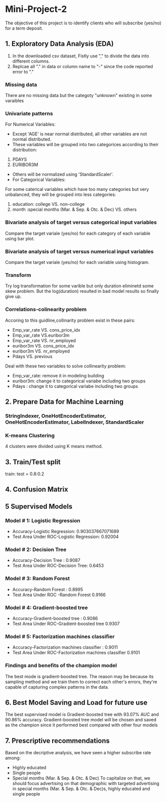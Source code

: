 # Mini-Project-2
The objective of this project is to identify clients who will subscribe (yes/no) for a term deposit.
## 1. Exploratory Data Analysis (EDA)
1. In the downloaded csv dataset, Fistly use "," to divide the data into different columns.
2. Replcae all "." in data or column name to "-" since the code reported error to "."
###  Missing data
There are no missing data but the categoty "unknown" existing in some varaibles
### Univariate patterns
For Numerical Variables: 
* Except 'AGE' is near normal distributed, all other variables are not normal distributed.
* These variables will be grouped into two categorices according to their distribution:
1. PDAYS
2. EURIBOR3M
* Others will be normalized using 'StandardScaler'.
* For Categorical Variables:

For some caterical variables which have too many categories but very unbalanced, they will be grouped into less categories:
1. education: college VS. non-college
2. month :special months (Mar. & Sep. & Otc. & Dec) VS. others
### Bivariate analysis of target versus categorical input variables
Compare the target variale (yes/no) for each category of each variable using bar plot.
### Bivariate analysis of target versus numerical input variables
Compare the target variale (yes/no) for each variable using histogram.

### Transform
Try log transformation for some varible but only duration eliminetd some skew problem. But the log(duration) resulted in bad model results so finally give up.
### Correlations-colinearity problem
Accoring to this guidline,collinarity problem exist in these pairs:
* Emp_var_rate VS. cons_price_idx
* Emp_var_rate VS.euribor3m
* Emp_var_rate VS. nr_employed
* euribor3m VS. cons_price_idx
* euribor3m VS. nr_employed
* Pdays VS. previous

Deal with these two variables to solve collinearity problem:
* Emp_var_rate: remove it in modeling building
* euribor3m: change it to categorical variabe including two groups
* Pdays : change it to categorical variabe including two groups 


## 2. Prepare Data for Machine Learning
### StringIndexer, OneHotEncoderEstimator, OneHotEncoderEstimator, LabelIndexer, StandardScaler
### K-means Clustering
4 clusters were divided using K means method.
## 3. Train/Test split
train: test = 0.8:0.2
## 4. Confusion Matrix
## 5 Supervised Models
### Model # 1: Logistic Regression
* Accuracy-Logistic Regression:  0.903037667071689
* Test Area Under ROC-Logistic Regression: 0.92004
### Model # 2: Decision Tree
 * Accuracy-Decision Tree :   0.9087
 * Test Area Under ROC-Decision Tree: 0.6453
### Model # 3: Random Forest
* Accuracy-Random Forest :  0.8995
* Test Area Under ROC -Random Forest 0.9166
### Model # 4: Gradient-boosted tree
* Accuracy-Gradient-boosted tree :  0.9086
* Test Area Under ROC-Gradient-boosted tree 0.9307
###  Model # 5: Factorization machines classifier
* Accuracy-Factorization machines classifier :  0.9011
* Test Area Under ROC-Factorization machines classifier 0.9101
### Findings and benefits of the champion model
The best mode is gradient-boosted tree. The reason may be because its sampling method and we train them to correct each other's errors, they're capable of capturing complex patterns in the data.
## 6. Best Model Saving and Load for future use
The best supervised model is Gradient-boosted tree with 93.07% AUC and 90.86% accuracy.
Gradient-boosted tree model will be chosen and saved as the champion since it performed best compared with other four models
## 7. Prescriptive recommendations
Based on the decriptive analysis, we have seen a higher subscribe rate among:

* Highly educated
* Single people
* Special months (Mar. & Sep. & Otc. & Dec)
To capitalize on that, we should focus advertising on that demographic with targeted advertising in special months (Mar. & Sep. & Otc. & Dec)s, highly educated and single people

